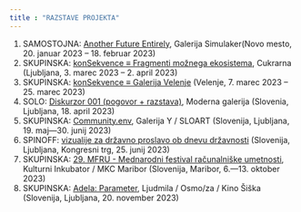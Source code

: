 ```yaml
---
title : "RAZSTAVE PROJEKTA"
---
```


1. SAMOSTOJNA: <a href="https://kons-platforma.org/dogodki/nejc-trampuz-another-future-entirely/" target="_blank">Another Future Entirely</a>, Galerija Simulaker(Novo mesto, 20. januar 2023 – 18. februar 2023)
2. SKUPINSKA: <a href="https://cukrarna.art/en/program/exhibitions/14/konsekvence-fragments-of-a-possible-ecosystem/" target="_blank">konSekvence ≡ Fragmenti možnega ekosistema</a>, Cukrarna (Ljubljana, 3. marec 2023 – 2. april 2023)
3. SKUPINSKA: <a href="http://www.galerijavelenje.si/p/napovednik/dog/763-konsekvence-≡-fragmenti-moznega-ekosistema/" target="_blank">konSekvence ≡ Galerija Velenje</a> (Velenje, 7. marec 2023 – 25. marec 2023)
4. SOLO: <a href="https://www.mg-lj.si/si/dogodki/3743/diskurzor-001/" target="_blank">Diskurzor 001 (pogovor + razstava)</a>, Moderna galerija (Slovenia, Ljubljana, 18. april 2023)
5. SKUPINSKA: <a href="https://www.sloart.si/razstava-communityenv-ecoart-festival">Community.env</a>, Galerija Y / SLOART (Slovenija, Ljubljana, 19. maj—30. junij 2023)    
6. SPINOFF: <a href="https://365.rtvslo.si/arhiv/proslave-in-slavnostne-seje/174967687">vizualije za državno proslavo ob dnevu državnosti</a> (Slovenija, Ljubljana, Kongresni trg, 25. junij 2023)  
7. SKUPINSKA: <a href="https://www.mfru.org/mfru-2023">29. MFRU - Mednarodni festival računalniške umetnosti</a>,  Kulturni Inkubator / MKC Maribor (Slovenija, Maribor, 6.—13. oktober 2023)  
8. SKUPINSKA: <a href="https://wiki.ljudmila.org/Adela:_Parameter">Adela: Parameter</a>, Ljudmila / Osmo/za / Kino Šiška (Slovenija, Ljubljana, 20. november 2023)  
